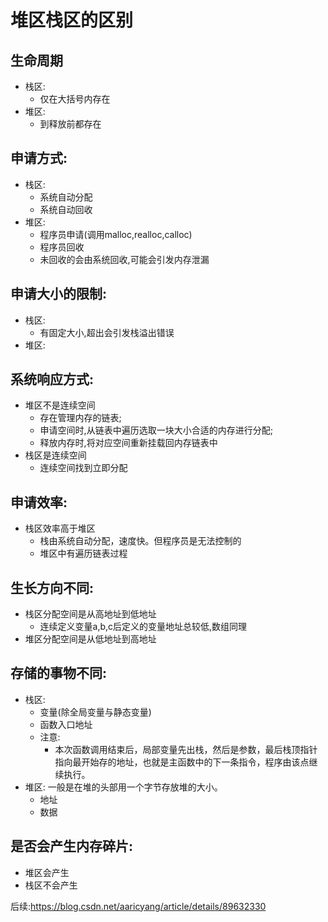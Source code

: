 # 堆区栈区的区别

## 生命周期

- 栈区:
  - 仅在大括号内存在
- 堆区:
  - 到释放前都存在

## 申请方式:

- 栈区:
  - 系统自动分配
  - 系统自动回收
- 堆区:
  - 程序员申请(调用malloc,realloc,calloc)
  - 程序员回收
  - 未回收的会由系统回收,可能会引发内存泄漏

## 申请大小的限制:

- 栈区:
  - 有固定大小,超出会引发栈溢出错误
- 堆区:

## 系统响应方式:

- 堆区不是连续空间
  - 存在管理内存的链表;
  - 申请空间时,从链表中遍历选取一块大小合适的内存进行分配;
  - 释放内存时,将对应空间重新挂载回内存链表中
- 栈区是连续空间
  - 连续空间找到立即分配

## 申请效率:

- 栈区效率高于堆区
  - 栈由系统自动分配，速度快。但程序员是无法控制的
  - 堆区中有遍历链表过程

## 生长方向不同:

- 栈区分配空间是从高地址到低地址
  - 连续定义变量a,b,c后定义的变量地址总较低,数组同理
- 堆区分配空间是从低地址到高地址

## 存储的事物不同:

- 栈区:
  - 变量(除全局变量与静态变量)
  - 函数入口地址
  - 注意:
    - 本次函数调用结束后，局部变量先出栈，然后是参数，最后栈顶指针指向最开始存的地址，也就是主函数中的下一条指令，程序由该点继续执行。
- 堆区:	一般是在堆的头部用一个字节存放堆的大小。
  - 地址
  - 数据

## 是否会产生内存碎片:

- 堆区会产生
- 栈区不会产生

后续:https://blog.csdn.net/aaricyang/article/details/89632330

